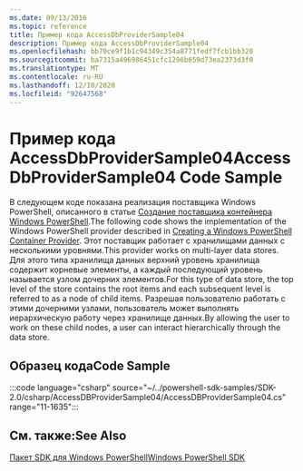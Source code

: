 ```yaml
---
ms.date: 09/13/2016
ms.topic: reference
title: Пример кода AccessDbProviderSample04
description: Пример кода AccessDbProviderSample04
ms.openlocfilehash: bb70ce9f1b1c94349c354a8771fedf7fcb1bb320
ms.sourcegitcommit: ba7315a496986451cfc1296b659d73ea2373d3f0
ms.translationtype: MT
ms.contentlocale: ru-RU
ms.lasthandoff: 12/10/2020
ms.locfileid: "92647568"
---
```

# <a name="accessdbprovidersample04-code-sample"></a><span data-ttu-id="0a8ce-103">Пример кода AccessDbProviderSample04</span><span class="sxs-lookup"><span data-stu-id="0a8ce-103">AccessDbProviderSample04 Code Sample</span></span>

<span data-ttu-id="0a8ce-104">В следующем коде показана реализация поставщика Windows PowerShell, описанного в статье [Создание поставщика контейнера Windows PowerShell](./creating-a-windows-powershell-container-provider.md).</span><span class="sxs-lookup"><span data-stu-id="0a8ce-104">The following code shows the implementation of the Windows PowerShell provider described in [Creating a Windows PowerShell Container Provider](./creating-a-windows-powershell-container-provider.md).</span></span>
<span data-ttu-id="0a8ce-105">Этот поставщик работает с хранилищами данных с несколькими уровнями.</span><span class="sxs-lookup"><span data-stu-id="0a8ce-105">This provider works on multi-layer data stores.</span></span> <span data-ttu-id="0a8ce-106">Для этого типа хранилища данных верхний уровень хранилища содержит корневые элементы, а каждый последующий уровень называется узлом дочерних элементов.</span><span class="sxs-lookup"><span data-stu-id="0a8ce-106">For this type of data store, the top level of the store contains the root items and each subsequent level is referred to as a node of child items.</span></span> <span data-ttu-id="0a8ce-107">Разрешая пользователю работать с этими дочерними узлами, пользователь может выполнять иерархическую работу через хранилище данных.</span><span class="sxs-lookup"><span data-stu-id="0a8ce-107">By allowing the user to work on these child nodes, a user can interact hierarchically through the data store.</span></span>

## <a name="code-sample"></a><span data-ttu-id="0a8ce-108">Образец кода</span><span class="sxs-lookup"><span data-stu-id="0a8ce-108">Code Sample</span></span>

:::code language="csharp" source="~/../powershell-sdk-samples/SDK-2.0/csharp/AccessDBProviderSample04/AccessDBProviderSample04.cs" range="11-1635":::

## <a name="see-also"></a><span data-ttu-id="0a8ce-109">См. также:</span><span class="sxs-lookup"><span data-stu-id="0a8ce-109">See Also</span></span>

[<span data-ttu-id="0a8ce-110">Пакет SDK для Windows PowerShell</span><span class="sxs-lookup"><span data-stu-id="0a8ce-110">Windows PowerShell SDK</span></span>](../windows-powershell-reference.md)
